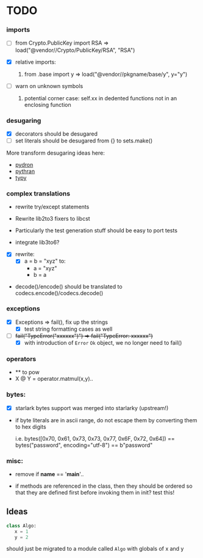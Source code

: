  # TODO
 
### imports     

- [ ] from Crypto.PublicKey import RSA => load("@vendor//Crypto/PublicKey/RSA", "RSA")
- [x] relative imports: 
  1. from .base import y => load("@vendor//pkgname/base/y", y="y")  

- [ ] warn on unknown symbols
  1. potential corner case: self.xx in dedented functions not in an enclosing function

### desugaring

- [x] decorators should be desugared
- [ ] set literals should be desugared from {} to sets.make()

More transform desugaring ideas here:
- [pydron](https://github.com/pydron/pydron/tree/master/pydron/translation/dedecorator.py)
- [pythran](https://github.com/serge-sans-paille/pythran/tree/master/pythran/transformations)
- [typy](https://github.com/Procrat/typy/blob/master/typy/insuline.py)
  
### complex translations

- rewrite try/except statements

- Rewrite lib2to3 fixers to libcst
 - Particularly the test generation stuff should be easy to port tests

- integrate lib3to6?
  
- [x] rewrite:
    - [x] a = b = "xyz" to:
        - a = "xyz"
        - b = a
    
- decode()/encode() should be translated to codecs.encode()/codecs.decode()

### exceptions

- [x] Exceptions => fail(), fix up the strings
  - [x] test string formatting cases as well
    
- [ ] ~~fail("TypeError(\"xxxxxx\")") => fail("TypeError: xxxxxx")~~
  - [x] with introduction of `Error` `Ok` object, we no longer need to fail()

### operators

- ** to pow
- X @ Y = operator.matmul(x,y)..


### bytes:
  
- [x] starlark bytes support was merged into starlarky (upstream!) 
  
- if byte literals are in ascii range, do not escape them by converting them to 
  hex digits 
  
  i.e. bytes([0x70, 0x61, 0x73, 0x73, 0x77, 0x6F, 0x72, 0x64]) == bytes("password", encoding="utf-8") == b"password"
  

### misc:

- remove if __name__ == '__main__'..

-  if methods are referenced in the class, then they should be ordered so that 
   they are defined first before invoking them in init? test this!



## Ideas

```python
class Algo:
   x = 1
   y = 2
```

should just be migrated to a module called `Algo` with globals of x and y
